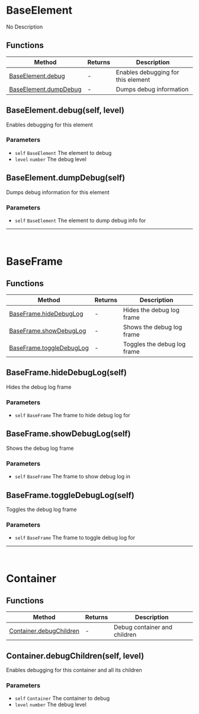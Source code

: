 # BaseElement
No Description

## Functions

|Method|Returns|Description|
|---|---|---|
|[BaseElement.debug](#BaseElement.debug)|-|Enables debugging for this element
|[BaseElement.dumpDebug](#BaseElement.dumpDebug)|-|Dumps debug information


## BaseElement.debug(self, level)
Enables debugging for this element

### Parameters
* `self` `BaseElement` The element to debug
* `level` `number` The debug level

## BaseElement.dumpDebug(self)
Dumps debug information for this element

### Parameters
* `self` `BaseElement` The element to dump debug info for


---
<br>

# BaseFrame

## Functions

|Method|Returns|Description|
|---|---|---|
|[BaseFrame.hideDebugLog](#BaseFrame.hideDebugLog)|-|Hides the debug log frame
|[BaseFrame.showDebugLog](#BaseFrame.showDebugLog)|-|Shows the debug log frame
|[BaseFrame.toggleDebugLog](#BaseFrame.toggleDebugLog)|-|Toggles the debug log frame


## BaseFrame.hideDebugLog(self)
Hides the debug log frame

### Parameters
* `self` `BaseFrame` The frame to hide debug log for

## BaseFrame.showDebugLog(self)
Shows the debug log frame

### Parameters
* `self` `BaseFrame` The frame to show debug log in

## BaseFrame.toggleDebugLog(self)
Toggles the debug log frame

### Parameters
* `self` `BaseFrame` The frame to toggle debug log for


---
<br>

# Container

## Functions

|Method|Returns|Description|
|---|---|---|
|[Container.debugChildren](#Container.debugChildren)|-|Debug container and children


## Container.debugChildren(self, level)
Enables debugging for this container and all its children

### Parameters
* `self` `Container` The container to debug
* `level` `number` The debug level


